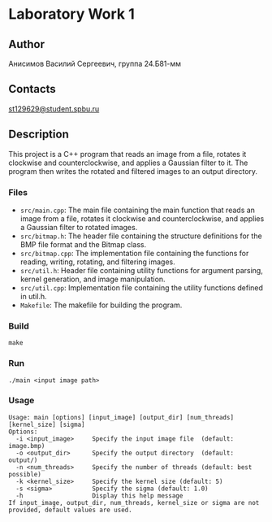 # Laboratory Work 1

## Author

Анисимов Василий Сергеевич, группа 24.Б81-мм

## Contacts

st129629@student.spbu.ru

## Description

This project is a C++ program that reads an image from a file, rotates it clockwise and counterclockwise, and applies a Gaussian filter to it. The program then writes the rotated and filtered images to an output directory.

### Files

- `src/main.cpp`: The main file containing the main function that reads an image from a file, rotates it clockwise and counterclockwise, and applies a Gaussian filter to rotated images.
- `src/bitmap.h`: The header file containing the structure definitions for the BMP file format and the Bitmap class.
- `src/bitmap.cpp`: The implementation file containing the functions for reading, writing, rotating, and filtering images.
- `src/util.h`: Header file containing utility functions for argument parsing, kernel generation, and image manipulation.
- `src/util.cpp`: Implementation file containing the utility functions defined in util.h.
- `Makefile`: The makefile for building the program.

### Build

```
make
```

### Run

```
./main <input image path>
```

### Usage

```
Usage: main [options] [input_image] [output_dir] [num_threads] [kernel_size] [sigma]
Options:
  -i <input_image>     Specify the input image file  (default: image.bmp)
  -o <output_dir>      Specify the output directory  (default: output/)
  -n <num_threads>     Specify the number of threads (default: best possible)
  -k <kernel_size>     Specify the kernel size (default: 5)
  -s <sigma>           Specify the sigma (default: 1.0)
  -h                   Display this help message
If input_image, output_dir, num_threads, kernel_size or sigma are not provided, default values are used.
```